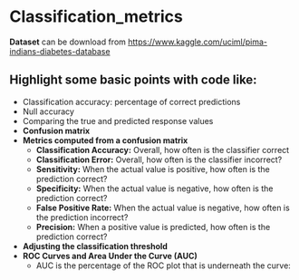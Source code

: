 # Classification_metrics

**Dataset** can be download from https://www.kaggle.com/uciml/pima-indians-diabetes-database

## Highlight some basic points with code like:
* Classification accuracy: percentage of correct predictions
* Null accuracy
* Comparing the true and predicted response values
* **Confusion matrix**
* **Metrics computed from a confusion matrix**
  * **Classification Accuracy:** Overall, how often is the classifier correct
  * **Classification Error:** Overall, how often is the classifier incorrect?
  * **Sensitivity:** When the actual value is positive, how often is the prediction correct?
  * **Specificity:** When the actual value is negative, how often is the prediction correct?
  * **False Positive Rate:** When the actual value is negative, how often is the prediction incorrect?
  * **Precision:** When a positive value is predicted, how often is the prediction correct?
* **Adjusting the classification threshold**
* **ROC Curves and Area Under the Curve (AUC)**
  * AUC is the percentage of the ROC plot that is underneath the curve:
